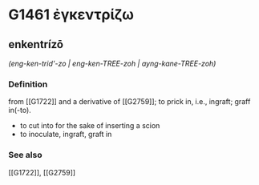 # G1461 ἐγκεντρίζω

## enkentrízō

_(eng-ken-trid'-zo | eng-ken-TREE-zoh | ayng-kane-TREE-zoh)_

### Definition

from [[G1722]] and a derivative of [[G2759]]; to prick in, i.e., ingraft; graff in(-to).

- to cut into for the sake of inserting a scion
- to inoculate, ingraft, graft in

### See also

[[G1722]], [[G2759]]

